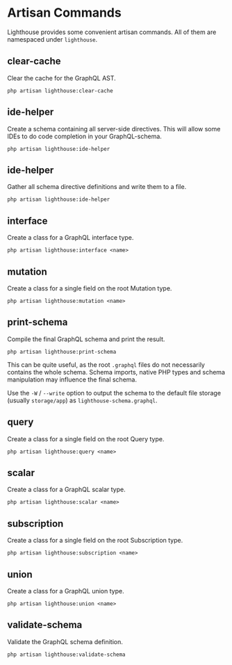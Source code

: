 # Artisan Commands

Lighthouse provides some convenient artisan commands. All of them
are namespaced under `lighthouse`.

## clear-cache

Clear the cache for the GraphQL AST.

    php artisan lighthouse:clear-cache

## ide-helper

Create a schema containing all server-side directives.
This will allow some IDEs to do code completion in your GraphQL-schema.

    php artisan lighthouse:ide-helper

## ide-helper

Gather all schema directive definitions and write them to a file.

    php artisan lighthouse:ide-helper

## interface

Create a class for a GraphQL interface type.

    php artisan lighthouse:interface <name>

## mutation

Create a class for a single field on the root Mutation type.

    php artisan lighthouse:mutation <name>

## print-schema

Compile the final GraphQL schema and print the result.

    php artisan lighthouse:print-schema

This can be quite useful, as the root `.graphql` files do not necessarily
contains the whole schema. Schema imports, native PHP types and schema manipulation
may influence the final schema.

Use the `-W` / `--write` option to output the schema to the default file storage
(usually `storage/app`) as `lighthouse-schema.graphql`.

## query

Create a class for a single field on the root Query type.

    php artisan lighthouse:query <name>

## scalar

Create a class for a GraphQL scalar type.

    php artisan lighthouse:scalar <name>

## subscription

Create a class for a single field on the root Subscription type.

    php artisan lighthouse:subscription <name>

## union

Create a class for a GraphQL union type.

    php artisan lighthouse:union <name>

## validate-schema

Validate the GraphQL schema definition.

    php artisan lighthouse:validate-schema
